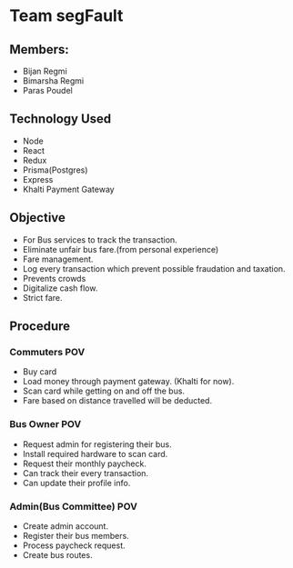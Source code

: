 # Team segFault

## Members:
* Bijan Regmi
* Bimarsha Regmi
* Paras Poudel

## Technology Used
* Node
* React
* Redux
* Prisma(Postgres)
* Express
* Khalti Payment Gateway


## Objective
* For Bus services to track the transaction.
* Eliminate unfair bus fare.(from personal experience)
* Fare management.
* Log every transaction which prevent possible fraudation and taxation. 
* Prevents crowds
* Digitalize cash flow.
* Strict fare.


## Procedure
### Commuters POV 
* Buy card
* Load money through payment gateway. (Khalti for now).
* Scan card while getting on and off the bus. 
* Fare based on distance travelled will be deducted.

### Bus Owner POV
* Request admin for registering their bus.
* Install required hardware to scan card.
* Request their monthly paycheck.
* Can track their every transaction.
* Can update their profile info.


### Admin(Bus Committee) POV
* Create admin account.
* Register their bus members.
* Process paycheck request.
* Create bus routes.
